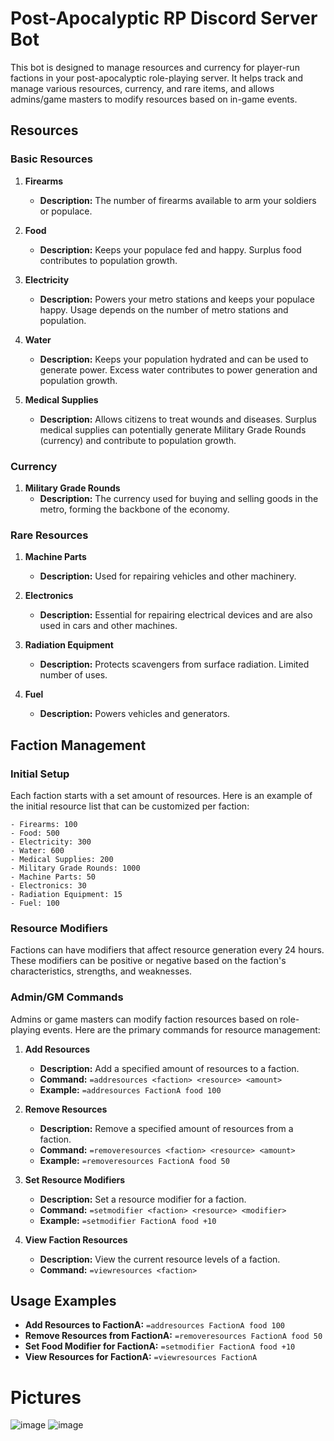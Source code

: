 # Post-Apocalyptic RP Discord Server Bot

This bot is designed to manage resources and currency for player-run factions in your post-apocalyptic role-playing server. It helps track and manage various resources, currency, and rare items, and allows admins/game masters to modify resources based on in-game events.

## Resources

### Basic Resources

1. **Firearms**
    - **Description:** The number of firearms available to arm your soldiers or populace.
  
2. **Food**
    - **Description:** Keeps your populace fed and happy. Surplus food contributes to population growth.

3. **Electricity**
    - **Description:** Powers your metro stations and keeps your populace happy. Usage depends on the number of metro stations and population.

4. **Water**
    - **Description:** Keeps your population hydrated and can be used to generate power. Excess water contributes to power generation and population growth.
  
5. **Medical Supplies**
    - **Description:** Allows citizens to treat wounds and diseases. Surplus medical supplies can potentially generate Military Grade Rounds (currency) and contribute to population growth.

### Currency

1. **Military Grade Rounds**
    - **Description:** The currency used for buying and selling goods in the metro, forming the backbone of the economy.

### Rare Resources

1. **Machine Parts**
    - **Description:** Used for repairing vehicles and other machinery.

2. **Electronics**
    - **Description:** Essential for repairing electrical devices and are also used in cars and other machines.

3. **Radiation Equipment**
    - **Description:** Protects scavengers from surface radiation. Limited number of uses.

4. **Fuel**
    - **Description:** Powers vehicles and generators.

## Faction Management

### Initial Setup

Each faction starts with a set amount of resources. Here is an example of the initial resource list that can be customized per faction:

```plaintext
- Firearms: 100
- Food: 500
- Electricity: 300
- Water: 600
- Medical Supplies: 200
- Military Grade Rounds: 1000
- Machine Parts: 50
- Electronics: 30
- Radiation Equipment: 15
- Fuel: 100
```

### Resource Modifiers

Factions can have modifiers that affect resource generation every 24 hours. These modifiers can be positive or negative based on the faction's characteristics, strengths, and weaknesses.

### Admin/GM Commands

Admins or game masters can modify faction resources based on role-playing events. Here are the primary commands for resource management:

1. **Add Resources**
    - **Description:** Add a specified amount of resources to a faction.
    - **Command:** `=addresources <faction> <resource> <amount>`
    - **Example:** `=addresources FactionA food 100`

2. **Remove Resources**
    - **Description:** Remove a specified amount of resources from a faction.
    - **Command:** `=removeresources <faction> <resource> <amount>`
    - **Example:** `=removeresources FactionA food 50`

3. **Set Resource Modifiers**
    - **Description:** Set a resource modifier for a faction.
    - **Command:** `=setmodifier <faction> <resource> <modifier>`
    - **Example:** `=setmodifier FactionA food +10`

4. **View Faction Resources**
    - **Description:** View the current resource levels of a faction.
    - **Command:** `=viewresources <faction>`

## Usage Examples

- **Add Resources to FactionA:** `=addresources FactionA food 100`
- **Remove Resources from FactionA:** `=removeresources FactionA food 50`
- **Set Food Modifier for FactionA:** `=setmodifier FactionA food +10`
- **View Resources for FactionA:** `=viewresources FactionA`

# Pictures
![image](https://github.com/user-attachments/assets/4e08b8fc-70a3-44d7-b6e5-de6053126d85)
![image](https://github.com/user-attachments/assets/05e8ceda-b980-4115-887c-bcf1bc021221)

